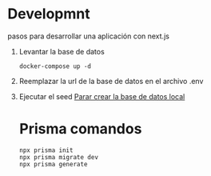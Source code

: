 # Developmnt

pasos para desarrollar una aplicación con next.js

1. Levantar la base de datos
   ```
   docker-compose up -d
   ```
2. Reemplazar la url de la base de datos en el archivo .env
3. Ejecutar el seed [Parar crear la base de datos local](http://localhost:3000/api/seed)

   # Prisma comandos

   ```
   npx prisma init
   npx prisma migrate dev
   npx prisma generate
   ```
